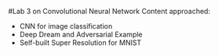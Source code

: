 #Lab 3 on Convolutional  Neural Network
Content approached:
  - CNN for image classification
  - Deep Dream and Adversarial Example
  - Self-built Super Resolution for MNIST
